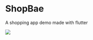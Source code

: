 # ShopBae
A shopping app demo made with flutter

<img src = "https://user-images.githubusercontent.com/29941303/49532767-48f3c500-f8e3-11e8-80a7-6da741f065e2.gif" >
